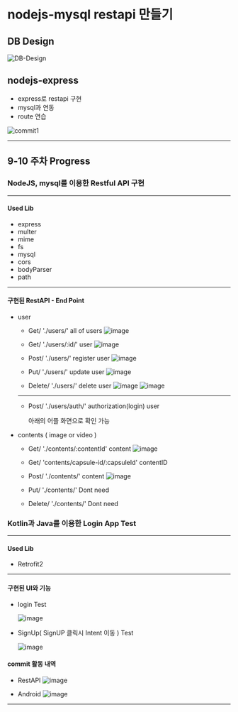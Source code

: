 # nodejs-mysql restapi 만들기

## DB Design

![DB-Design](https://user-images.githubusercontent.com/48249549/81720410-54282880-94b9-11ea-8321-81eafe788e42.png)

## nodejs-express

- express로 restapi 구현
- mysql과 연동
- route 연습

![commit1](https://user-images.githubusercontent.com/48249549/81720455-699d5280-94b9-11ea-8d13-bec83d28e9f2.png)

---

## 9-10 주차 Progress

### NodeJS, mysql를 이용한 Restful API 구현
---
#### Used Lib
- express
- multer
- mime
- fs
- mysql
- cors
- bodyParser
- path

---
#### 구현된 RestAPI - End Point

- user 
    - Get/ './users/'   all of users 
    ![image](https://user-images.githubusercontent.com/48249549/83009436-bb191600-a051-11ea-90bf-ddceab46c525.png)

    - Get/ './users/:id/'    user 
    ![image](https://user-images.githubusercontent.com/48249549/83009360-991f9380-a051-11ea-96f6-38c142a5fd7e.png)

    - Post/ './users/'  register user 
    ![image](https://user-images.githubusercontent.com/48249549/83010262-f23bf700-a052-11ea-9d1a-b228d7dba562.png)

    - Put/ './users/'   update user 
    ![image](https://user-images.githubusercontent.com/48249549/83010799-ca00c800-a053-11ea-9157-bc7a4133978b.png)

    - Delete/ './users/'    delete user 
    ![image](https://user-images.githubusercontent.com/48249549/83010614-7d1cf180-a053-11ea-9708-f793fbabf7d1.png)
    ![image](https://user-images.githubusercontent.com/48249549/83009810-472b3d80-a052-11ea-8b82-b0fa405eecbf.png)
    ---
    - Post/ './users/auth/'     authorization(login) user 

        아래의 어플 화면으로 확인 가능

- contents ( image or video )

    - Get/ './contents/:contentId'    content 
    ![image](https://user-images.githubusercontent.com/48249549/83011078-4693a680-a054-11ea-9e0a-2ee000d7607d.png)

    - Get/ 'contents/capsule-id/:capsuleId'     contentID 
    
    - Post/ './contents/'   content 
    ![image](https://user-images.githubusercontent.com/48249549/83011608-1ac4f080-a055-11ea-89af-9f2577b247d4.png)

    - Put/ './contents/'    Dont need 

    - Delete/ './contents/'     Dont need 


### Kotlin과 Java를 이용한 Login App Test
---
#### Used Lib
- Retrofit2

---
#### 구현된 UI와 기능

- login Test

    ![image](https://user-images.githubusercontent.com/48249549/83012171-01707400-a056-11ea-9f21-e1445105264f.png)

- SignUp( SignUP 클릭시 Intent 이동 ) Test

    ![image](https://user-images.githubusercontent.com/48249549/83012283-24028d00-a056-11ea-8903-81ce1ec64a5a.png)


#### commit 활동 내역

- RestAPI
![image](https://user-images.githubusercontent.com/48249549/83013919-be63d000-a058-11ea-8477-bfbc0d252cad.png)

- Android
![image](https://user-images.githubusercontent.com/48249549/83014008-e2bfac80-a058-11ea-984d-81724054aeca.png)

---